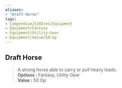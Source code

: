 ```yaml
---
aliases:
- "Draft Horse"
tags:
- Compendium/CSRD/en/Equipment
- Equipment/Fantasy
- Equipment/Utility-Gear
- Equipment/Value/50-Gp
---
```


  
## Draft Horse  
  
>A strong horse able to carry or pull heavy loads.  
> **Options :** Fantasy, Utility Gear  
> **Value :** 50 Gp